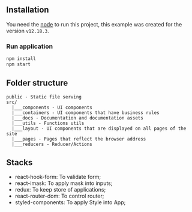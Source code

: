## Installation

You need the [node](https://nodejs.org/en/download/) to run this project, this example was created for the version `v12.18.3`.

### Run application

```bash
npm install
npm start
```

## Folder structure

```
public - Static file serving
src/
  |___components - UI components
  |___containers - UI components that have business rules
  |___docs - Documentation and documentation assets
  |___utils - Functions utils
  |___layout - UI components that are displayed on all pages of the site
  |___pages - Pages that reflect the browser address
  |___reducers - Reducer/Actions
```


## Stacks

- react-hook-form: To validate form;
- react-imask: To apply mask into inputs;
- redux: To keep store of applications;
- react-router-dom: To control router;
- styled-components: To apply Style into App;

